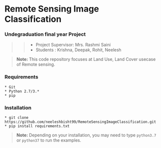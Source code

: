 # Remote Sensing Image Classification 
### Undegraduation final year Project
>> * Project Supervisor: Mrs. Rashmi Saini 
>> * Students : Krishna, Deepak, Rohit, Neelesh

> **Note:** This code repository focuses at Land Use, Land Cover usecase of Remote sensing.


### Requirements
    * Git
    * Python 2.7/3.*
    * pip
  
### Installation 
    * git clone https://github.com/neeleshbisht99/RemoteSensingImageClassification.git
    * pip install requirements.txt

> **Note:** Depending on your installation, you may need to type `python3.7` or `python37` to run the examples.
